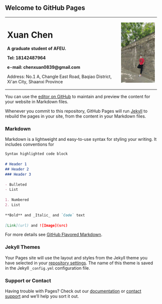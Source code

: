## Welcome to GitHub Pages
<table border="0">
  <tr>
    <td width="75%">
      <h1>Xuan Chen</h1>
      <p><b>A graduate student of AFEU. </b></p>
      <p><b>Tel: 18142487964</b></p>
      <p><b>e-mail: chenxuan0839@gmail.com</b></p>
      <p>Address: No.1 A, Changle East Road, Baqiao District, Xi'an City, Shaanxi Province</p>
    </td>
    <td width="25%">
      <img src="me.jpg" width="100%">    
    </td>
  </tr>
</table>


You can use the [editor on GitHub](https://github.com/928082786/928082786.github.io/edit/main/index.md) to maintain and preview the content for your website in Markdown files.

Whenever you commit to this repository, GitHub Pages will run [Jekyll](https://jekyllrb.com/) to rebuild the pages in your site, from the content in your Markdown files.

### Markdown

Markdown is a lightweight and easy-to-use syntax for styling your writing. It includes conventions for

```markdown
Syntax highlighted code block

# Header 1
## Header 2
### Header 3

- Bulleted
- List

1. Numbered
2. List

**Bold** and _Italic_ and `Code` text

[Link](url) and ![Image](src)
```

For more details see [GitHub Flavored Markdown](https://guides.github.com/features/mastering-markdown/).

### Jekyll Themes

Your Pages site will use the layout and styles from the Jekyll theme you have selected in your [repository settings](https://github.com/928082786/928082786.github.io/settings/pages). The name of this theme is saved in the Jekyll `_config.yml` configuration file.

### Support or Contact

Having trouble with Pages? Check out our [documentation](https://docs.github.com/categories/github-pages-basics/) or [contact support](https://support.github.com/contact) and we’ll help you sort it out.
